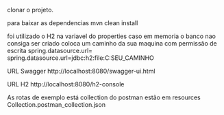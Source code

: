 clonar o projeto. 

para baixar as dependencias
    mvn clean install

foi utilizado o H2
na variavel do properties caso em memoria o banco nao consiga ser criado coloca um caminho da sua maquina com permissão de escrita
spring.datasource.url= spring.datasource.url=jdbc:h2:file:C:SEU_CAMINHO

URL Swagger
http://localhost:8080/swagger-ui.html

URL H2
http://localhost:8080/h2-console

As rotas de exemplo está collection do postman estão em resources
Collection.postman_collection.json


